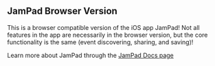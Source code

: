 ## JamPad Browser Version
This is a browser compatible version of the iOS app JamPad! Not all features in the app are necessarily in the browser version, but the core functionality is the same (event discovering, sharing, and saving)!

Learn more about JamPad through the [JamPad Docs page](https://chenry22.github.io/jampad-docs/)
